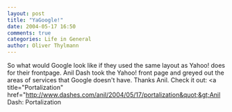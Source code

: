 ```yaml
---
layout: post
title: "YaGoogle!"
date: 2004-05-17 16:50
comments: true
categories: Life in General
author: Oliver Thylmann
---
```



So what would Google look like if they used the same layout as Yahoo! does for their frontpage. Anil Dash took the Yahoo! front page and greyed out the areas of services that Google doesn't have. Thanks Anil. Check it out: &lt;a title=&quot;Portalization&quot; href=&quot;http://www.dashes.com/anil/2004/05/17/portalization&quot;&gt;Anil Dash: Portalization

